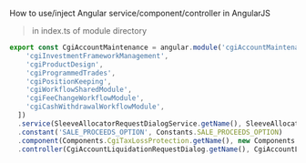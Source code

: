 How to use/inject Angular service/component/controller in AngularJS

> in index.ts of module directory


```javascript
export const CgiAccountMaintenance = angular.module('cgiAccountMaintenance', [
    'cgiInvestmentFrameworkManagement',
    'cgiProductDesign',
    'cgiProgrammedTrades',
    'cgiPositionKeeping',
    'cgiWorkflowSharedModule',
    'cgiFeeChangeWorkflowModule',
    'cgiCashWithdrawalWorkflowModule',
  ])
  .service(SleeveAllocatorRequestDialogService.getName(), SleeveAllocatorRequestDialogService)
  .constant('SALE_PROCEEDS_OPTION', Constants.SALE_PROCEEDS_OPTION)
  .component(Components.CgiTaxLossProtection.getName(), new Components.CgiTaxLossProtection())
  .controller(CgiAccountLiquidationRequestDialog.getName(), CgiAccountLiquidationRequestDialog)
  ```
